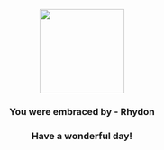 <p align="center">
    <img src="https://raw.githubusercontent.com/PokeAPI/sprites/master/sprites/pokemon/112.png" width="150" height="150">
</p>
<h3 align="center">You were embraced by - <b>Rhydon</b></h3>
<h3 align="center">Have a wonderful day!</h3>
